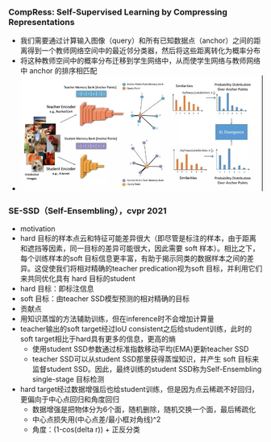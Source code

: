 ### CompRess: Self-Supervised Learning by Compressing Representations
+ 我们需要通过计算输入图像（query）和所有已知数据点（anchor）之间的距离得到一个教师网络空间中的最近邻分类器，然后将这些距离转化为概率分布
+ 将这种教师空间中的概率分布迁移到学生网络中，从而使学生网络与教师网络中 anchor 的排序相匹配
+ ![](figure/compress.jpg)

### SE-SSD（Self-Ensembling），cvpr 2021
+ motivation
+ hard 目标的样本点云和特征可能差异很大（即尽管是标注的样本，由于距离和遮挡等因素，同一目标的差异可能很大，因此需要 soft 样本）。相比之下，每个训练样本的soft 目标信息更丰富，有助于揭示同类的数据样本之间的差异。这促使我们将相对精确的teacher predication视为soft 目标，并利用它们来共同优化具有 hard 目标的student
+ hard 目标：即标注信息
+ soft 目标：由teacher SSD模型预测的相对精确的目标
+ 贡献点
+ 用知识蒸馏的方法辅助训练，但在inference时不会增加计算量
+ teacher输出的soft target经过IoU consistent之后给student训练，此时的soft target相比于hard具有更多的信息，更高的熵
  + 使用student SSD参数通过标准指数移动平均(EMA)更新teacher SSD
  + teacher SSD可以从student SSD那里获得蒸馏知识，并产生 soft 目标来监督student SSD。因此，最终训练的student SSD称为Self-Ensembling single-stage 目标检测
+ hard target经过数据增强后也给student训练，但是因为点云稀疏不好回归，更偏向于中心点回归和角度回归
  + 数据增强是把物体分为6个面，随机删除，随机交换一个面，最后稀疏化
  + 中心点损失用(中心点差/最小框对角线)^2
  + 角度：(1-cos(delta r)) + 正反分类
